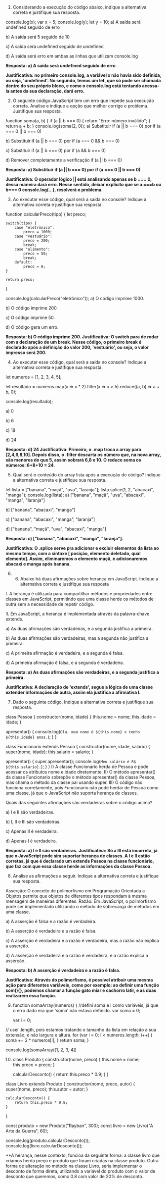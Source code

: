 1) Considerando a execução do código abaixo, indique a alternativa correta e justifique sua resposta.

console.log(x);
var x = 5;
console.log(y);
let y = 10;
a) A saída será undefined seguido de erro

b) A saída será 5 seguido de 10

c) A saída será undefined seguido de undefined

d) A saída será erro em ambas as linhas que utilizam console.log

**Resposta: a) A saída será undefined seguido de erro**

**Justificativa: no primeiro console.log, a variável x não havia sido definida, ou seja, 'undefined'. No segundo, temos um let, que só pode ser chamada dentro do seu próprio bloco, e como o console.log está tentando acessa-la antes da sua declaração, dará erro.**



2) O seguinte código JavaScript tem um erro que impede sua execução correta. Analise e indique a opção que melhor corrige o problema. Justifique sua resposta.

function soma(a, b) {
    if (a || b === 0) {
        return "Erro: número inválido";
    }
    return a + b;
}
console.log(soma(2, 0));
a) Substituir if (a || b === 0) por if (a === 0 || b === 0)

b) Substituir if (a || b === 0) por if (a === 0 && b === 0)

c) Substituir if (a || b === 0) por if (a && b === 0)

d) Remover completamente a verificação if (a || b === 0)


**Resposta: a) Substituir if (a || b === 0) por if (a === 0 || b === 0)**

**Justificativa: O operador lógico || está analisando apenas se b === 0, dessa maneira dará erro. Nesse sentido, deixar explícito que se a ===b ou b=== 0 console.log(...), resolverá o problema.**



3) Ao executar esse código, qual será a saída no console? Indique a alternativa correta e justifique sua resposta.

function calcularPreco(tipo) {
    let preco;

    switch(tipo) {
        case "eletrônico":
            preco = 1000;
        case "vestuário":
            preco = 200;
            break;
        case "alimento":
            preco = 50;
            break;
        default:
            preco = 0;
    }

    return preco;
}

console.log(calcularPreco("eletrônico"));
a) O código imprime 1000.

b) O código imprime 200.

c) O código imprime 50.

d) O código gera um erro.

**Resposta: b) O código imprime 200.
Justificativa: O switch para de rodar com a declaração de um break. Nesse código, o primeiro break é declarado após a definição do valor 200, 'vestuário', ou seja, o valor impresso será 200.**






4) Ao executar esse código, qual será a saída no console? Indique a alternativa correta e justifique sua resposta.

let numeros = [1, 2, 3, 4, 5];

let resultado = numeros.map(x => x * 2).filter(x => x > 5).reduce((a, b) => a + b, 0);

console.log(resultado);

a) 0

b) 6

c) 18

d) 24

**Resposta: d) 24
Justificativa: Primeiro, o .map troca a array para [2,4,6,8,10]. Depois disso, o .filter descarta os número que, na nova array, são menores do que 5, assim sobrará 6,8 e 10. O reduce soma os números: 6+8+10 = 24.**



5) Qual será o conteúdo do array lista após a execução do código? Indique a alternativa correta e justifique sua resposta.

let lista = ["banana", "maçã", "uva", "laranja"];
lista.splice(1, 2, "abacaxi", "manga");
console.log(lista);
a) ["banana", "maçã", "uva", "abacaxi", "manga", "laranja"]

b) ["banana", "abacaxi", "manga"]

c) ["banana", "abacaxi", "manga", "laranja"]

d) ["banana", "maçã", "uva", "abacaxi", "manga"]

**Resposta: c) ["banana", "abacaxi", "manga", "laranja"].**

**Justificativa: O .splice serve pra adicionar e excluir elementos da lista ao mesmo tempo, com a sintaxe [ posição, elemento deletado, qual elemento]. Assim, eliminaremos o elemento maçã, e adicionaremos abacaxi e manga após banana.**


6) 6) Abaixo há duas afirmações sobre herança em JavaScript. Indique a alternativa correta e justifique sua resposta

I. A herança é utilizada para compartilhar métodos e propriedades entre classes em JavaScript, permitindo que uma classe herde os métodos de outra sem a necessidade de repetir código.

II. Em JavaScript, a herança é implementada através da palavra-chave extends.

a) As duas afirmações são verdadeiras, e a segunda justifica a primeira.

b) As duas afirmações são verdadeiras, mas a segunda não justifica a primeira.

c) A primeira afirmação é verdadeira, e a segunda é falsa.

d) A primeira afirmação é falsa, e a segunda é verdadeira.

**Resposta: a) As duas afirmações são verdadeiras, e a segunda justifica a primeira.**

**Justificativa: A declaração de 'extends', segue a lógica de uma classe extender informações de outra, assim ela justifica a afirmativa I.**

7) Dado o seguinte código. Indique a alternativa correta e justifique sua resposta.

class Pessoa {
  constructor(nome, idade) {
    this.nome = nome;
    this.idade = idade;
  }

  apresentar() {
    console.log(`Olá, meu nome é ${this.nome} e tenho ${this.idade} anos.`);
  }
}

class Funcionario extends Pessoa {
  constructor(nome, idade, salario) {
    super(nome, idade);
    this.salario = salario;
  }

  apresentar() {
    super.apresentar();
    console.log(`Meu salário é R$ ${this.salario}.`);
  }
}
I) A classe Funcionario herda de Pessoa e pode acessar os atributos nome e idade diretamente.
II) O método apresentar() da classe Funcionario sobrepõe o método apresentar() da classe Pessoa, mas chama o método da classe pai usando super.
III) O código não funciona corretamente, pois Funcionario não pode herdar de Pessoa como uma classe, já que o JavaScript não suporta herança de classes.

Quais das seguintes afirmações são verdadeiras sobre o código acima?

a) I e II são verdadeiras.

b) I, II e III são verdadeiras.

c) Apenas II é verdadeira.

d) Apenas I é verdadeira.


**Resposta: a) I e II são verdadeiras.**
**Justificativa: Só a III está incorreta, já que o JavaScript pode sim suportar herança de classes. A I e II estão corretas, já que é declarado um extends Pessoa na classe funcionário, que faz com que essa classe herde as informações da classe Pessoa.**


8) Analise as afirmações a seguir. Indique a alternativa correta e justifique sua resposta.


Asserção: O conceito de polimorfismo em Programação Orientada a Objetos permite que objetos de diferentes tipos respondam à mesma mensagem de maneiras diferentes.
Razão: Em JavaScript, o polimorfismo pode ser implementado utilizando o método de sobrecarga de métodos em uma classe.

a) A asserção é falsa e a razão é verdadeira.

b) A asserção é verdadeira e a razão é falsa.

c) A asserção é verdadeira e a razão é verdadeira, mas a razão não explica a asserção.

d) A asserção é verdadeira e a razão é verdadeira, e a razão explica a asserção.

**Resposta: b) A asserção é verdadeira e a razão é falsa.**

**Justificativa: Através do polimorfismo, é possível atribuir uma mesma ação para diferentes variáveis, como por exemplo: ao definir uma função som(){}, podemos chamar a função gato miar e cachorro latir, e as duas realizarem essa função.**

9) function somaArray(numeros) {
//defini soma e i como variáveis, já que o erro dado era que 'soma' não estava definido.
     var soma = 0;
   
    var i = 0;

  // usei .length, pois estamos tratando o tamanho da lista em relação à sua extensão, e não largura e altura.
    for (var i = 0; i < numeros.length; i++) {
        soma += 2 * numeros[i];
    }
    return soma;
}

console.log(somaArray([1, 2, 3, 4])



10) class Produto {
    constructor(nome, preco) {
        this.nome = nome;
        this.preco = preco;
    }

    calcularDesconto() {
        return this.preco * 0.9;
    }
}

class Livro extends Produto {
    constructor(nome, preco, autor) {
        super(nome, preco);
        this.autor = autor;
    }

    calcularDesconto() {
        return this.preco * 0.8;
    }
}

const produto = new Produto("Rayban", 300);
const livro = new Livro("A Arte da Guerra", 60);

console.log(produto.calcularDesconto()); 
console.log(livro.calcularDesconto()); 

**A herança, nesse contexto, funcioa da seguinte forma: a classe livro que criamos herda preço e produto que foram criadas na classe produto. Outra forma de alteração no método na classe Livro, seria implementar o desconto de forma direta, utilizando a variável do produto com o valor de desconto que queremos, como 0.8 com valor de 20% de desconto.




